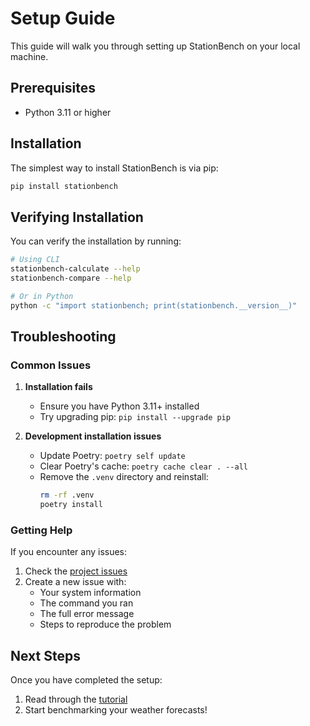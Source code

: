 # Setup Guide

This guide will walk you through setting up StationBench on your local machine.

## Prerequisites

- Python 3.11 or higher

## Installation
The simplest way to install StationBench is via pip:

```bash
pip install stationbench
```

## Verifying Installation

You can verify the installation by running:

```bash
# Using CLI
stationbench-calculate --help
stationbench-compare --help

# Or in Python
python -c "import stationbench; print(stationbench.__version__)"
```

## Troubleshooting

### Common Issues

1. **Installation fails**
   - Ensure you have Python 3.11+ installed
   - Try upgrading pip: `pip install --upgrade pip`

2. **Development installation issues**
   - Update Poetry: `poetry self update`
   - Clear Poetry's cache: `poetry cache clear . --all`
   - Remove the `.venv` directory and reinstall: 
     ```bash
     rm -rf .venv
     poetry install
     ```

### Getting Help

If you encounter any issues:
1. Check the [project issues](https://github.com/juaAI/stationbench/issues)
2. Create a new issue with:
   - Your system information
   - The command you ran
   - The full error message
   - Steps to reproduce the problem

## Next Steps

Once you have completed the setup:
1. Read through the [tutorial](tutorial.ipynb)
2. Start benchmarking your weather forecasts!